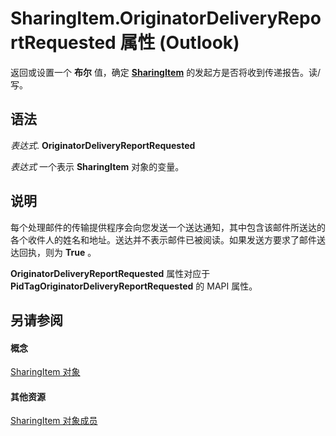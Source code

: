 
# SharingItem.OriginatorDeliveryReportRequested 属性 (Outlook)

返回或设置一个 **布尔** 值，确定 **[SharingItem](63dd3451-44f3-7cc4-c6e2-7dad5835a7d2.md)** 的发起方是否将收到传递报告。读/写。


## 语法

 _表达式_. **OriginatorDeliveryReportRequested**

 _表达式_ 一个表示 **SharingItem** 对象的变量。


## 说明

每个处理邮件的传输提供程序会向您发送一个送达通知，其中包含该邮件所送达的各个收件人的姓名和地址。送达并不表示邮件已被阅读。如果发送方要求了邮件送达回执，则为  **True** 。

 **OriginatorDeliveryReportRequested** 属性对应于 **PidTagOriginatorDeliveryReportRequested** 的 MAPI 属性。


## 另请参阅


#### 概念


[SharingItem 对象](63dd3451-44f3-7cc4-c6e2-7dad5835a7d2.md)
#### 其他资源


[SharingItem 对象成员](719ad60e-2242-2c54-778f-006b61690389.md)